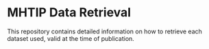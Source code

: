 # MHTIP Data Retrieval

This repository contains detailed information on how to retrieve each dataset used, valid at the time of publication.
